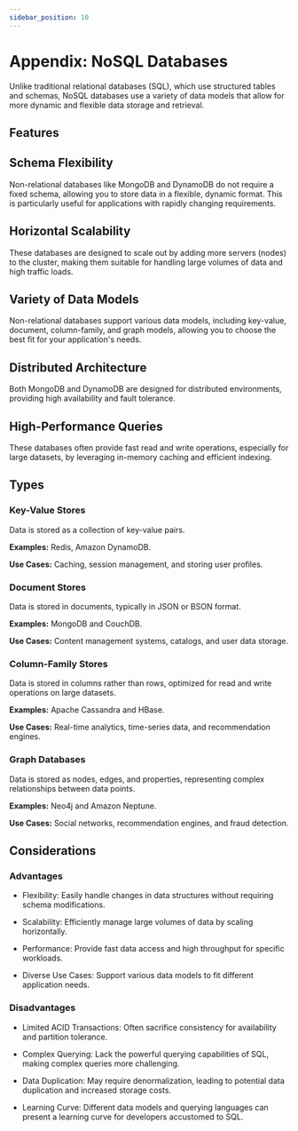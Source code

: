 ```yaml
---
sidebar_position: 10
---
```


# Appendix: NoSQL Databases

Unlike traditional relational databases (SQL), which use structured tables and
schemas, NoSQL databases use a variety of data models that allow for more
dynamic and flexible data storage and retrieval.

## Features

## Schema Flexibility

Non-relational databases like MongoDB and DynamoDB do not require a fixed
schema, allowing you to store data in a flexible, dynamic format. This is
particularly useful for applications with rapidly changing requirements.

## Horizontal Scalability

These databases are designed to scale out by adding more servers (nodes) to the
cluster, making them suitable for handling large volumes of data and high
traffic loads.

## Variety of Data Models

Non-relational databases support various data models, including key-value,
document, column-family, and graph models, allowing you to choose the best fit
for your application's needs.

## Distributed Architecture

Both MongoDB and DynamoDB are designed for distributed environments, providing
high availability and fault tolerance.

## High-Performance Queries

These databases often provide fast read and write operations, especially for
large datasets, by leveraging in-memory caching and efficient indexing.

## Types

### Key-Value Stores

Data is stored as a collection of key-value pairs.

**Examples:** Redis, Amazon DynamoDB.

**Use Cases:** Caching, session management, and storing user profiles.

### Document Stores

Data is stored in documents, typically in JSON or BSON format.

**Examples:** MongoDB and CouchDB.

**Use Cases:** Content management systems, catalogs, and user data storage.

### Column-Family Stores

Data is stored in columns rather than rows, optimized for read and write
operations on large datasets.

**Examples:** Apache Cassandra and HBase.

**Use Cases:** Real-time analytics, time-series data, and recommendation
engines.

### Graph Databases

Data is stored as nodes, edges, and properties, representing complex
relationships between data points.

**Examples:** Neo4j and Amazon Neptune.

**Use Cases:** Social networks, recommendation engines, and fraud detection.

## Considerations

### Advantages

- Flexibility: Easily handle changes in data structures without requiring schema
  modifications.

- Scalability: Efficiently manage large volumes of data by scaling horizontally.

- Performance: Provide fast data access and high throughput for specific
  workloads.

- Diverse Use Cases: Support various data models to fit different application
  needs.

### Disadvantages

- Limited ACID Transactions: Often sacrifice consistency for availability and
  partition tolerance.

- Complex Querying: Lack the powerful querying capabilities of SQL, making
  complex queries more challenging.

- Data Duplication: May require denormalization, leading to potential data
  duplication and increased storage costs.

- Learning Curve: Different data models and querying languages can present a
  learning curve for developers accustomed to SQL.
